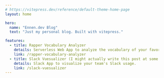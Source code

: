 ```yaml
---
# https://vitepress.dev/reference/default-theme-home-page
layout: home

hero:
  name: "Ennen.dev Blog"
  text: "Just my personal blog. Built with vitepress."

features:
  - title: Rapper Vocabulary Analyzer
    details: Serverless Web App to analyze the vocabulary of your favorite rapper.
    link: /rapper-vocabulary-analyzer
  - title: Slack Vuesualizer (I might actually write this post at some point)
    details: Slack App to visualize your team's Slack usage.
    link: /slack-vuesualizer
---
```


